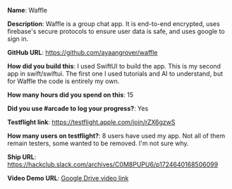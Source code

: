 **Name**: Waffle

**Description**: Waffle is a group chat app. It is end-to-end encrypted, uses firebase's secure protocols to ensure user data is safe, and uses google to sign in.

**GitHub URL**: https://github.com/ayaangrover/waffle

**How did you build this**: I used SwiftUI to build the app. This is my second app in swift/swiftui. The first one I used tutorials and AI to understand, but for Waffle the code is entirely my own.

**How many hours did you spend on this**: 15

**Did you use #arcade to log your progress?**: Yes

**Testflight link**: https://testflight.apple.com/join/rZX6gzwS

**How many users on testflight?**: 8 users have used my app. Not all of them remain testers, some wanted to be removed. I'm not sure why.

**Ship URL**: https://hackclub.slack.com/archives/C0M8PUPU6/p1724640168506099

**Video Demo URL**: [Google Drive video link]([url](https://drive.google.com/file/d/1iaLhxWsecGlgYKz9Lmx7lLov1CQO3xOZ/view?usp=sharing))
